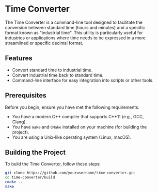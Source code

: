 # Time Converter

The Time Converter is a command-line tool designed to facilitate the conversion between standard time (hours and minutes) and a specific format known as "industrial time". This utility is particularly useful for industries or applications where time needs to be expressed in a more streamlined or specific decimal format.

## Features

- Convert standard time to industrial time.
- Convert industrial time back to standard time.
- Command-line interface for easy integration into scripts or other tools.

## Prerequisites

Before you begin, ensure you have met the following requirements:
- You have a modern C++ compiler that supports C++11 (e.g., GCC, Clang).
- You have `make` and `CMake` installed on your machine (for building the project).
- You are using a Unix-like operating system (Linux, macOS).

## Building the Project

To build the Time Converter, follow these steps:

```bash
git clone https://github.com/yourusername/time-converter.git
cd time-converter/build
cmake ..
make
